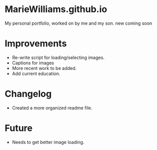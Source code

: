 # MarieWilliams.github.io
My personal portfolio, worked on by me and my son. 
new coming soon
# Improvements
 - Re-write script for loading/selecting images.
 - Captions for images
 - More recent work to be added.
 - Add current education.
# Changelog
 - Created a more organized readme file.
# Future
 - Needs to get better image loading.
